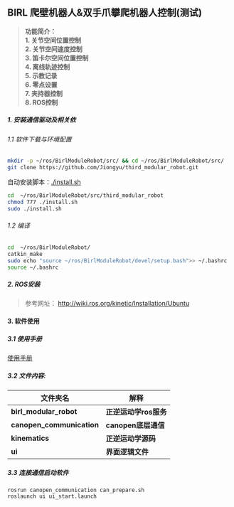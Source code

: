 ## BIRL 爬壁机器人&双手爪攀爬机器人控制(测试)
>**功能简介：**  
>**1. 关节空间位置控制**  
>**2. 关节空间速度控制**  
>**3. 笛卡尔空间位置控制**  
>**4. 离线轨迹控制**  
>**5. 示教记录**  
>**6. 零点设置**  
>**7. 夹持器控制**  
>**8. ROS控制**  


##### 1. 安装通信驱动及相关依

###### 1.1 软件下载与环境配置
``` bash
mkdir -p ~/ros/BirlModuleRobot/src/ && cd ~/ros/BirlModuleRobot/src/  
git clone https://github.com/Jiongyu/third_modular_robot.git   
```

自动安装脚本：[./install.sh](./install.sh)
``` bash
cd  ~/ros/BirlModuleRobot/src/third_modular_robot  
chmod 777 ./install.sh  
sudo ./install.sh  
```

###### 1.2 编译
``` bash
cd  ~/ros/BirlModuleRobot/  
catkin_make  
sudo echo "source ~/ros/BirlModuleRobot/devel/setup.bash">> ~/.bashrc  
source ~/.bashrc 
```



##### 2. ROS安装
>参考网址：
> <http://wiki.ros.org/kinetic/Installation/Ubuntu>

#### 3. 软件使用
##### 3.1 使用手册
[使用手册](./manual/manual.pdf)

##### 3.2 文件内容:
|文件夹名|解释|
|----|-----|
|**birl_modular_robot**| **正逆运动学ros服务**|
|**canopen_communication**|**canopen底层通信**|
|**kinematics**| **正逆运动学源码**|
|**ui**| **界面逻辑文件**|

##### 3.3 连接通信启动软件
```
rosrun canopen_communication can_prepare.sh  
roslaunch ui ui_start.launch  
```
